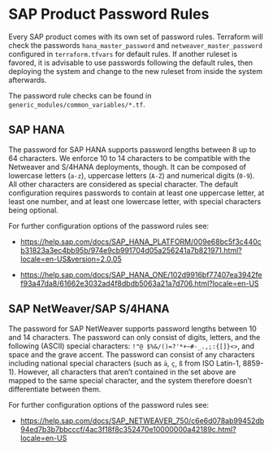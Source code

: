 # SAP Product Password Rules

  Every SAP product comes with its own set of password rules. Terraform will check the passwords `hana_master_password`
  and `netweaver_master_password` configured in `terraform.tfvars` for default rules. If another ruleset is favored,
  it is advisable to use passwords following the default rules, then deploying the system and change to the new ruleset
  from  inside the system afterwards.

  The password rule checks can be found in `generic_modules/common_variables/*.tf`.


## SAP HANA

  The password for SAP HANA supports password lengths between 8 up to 64 characters.
  We enforce 10 to 14 characters to be compatible with the Netweaver and S/4HANA deployments, though.
  It can be composed of lowercase letters (`a-z`), uppercase letters (`A-Z`) and numerical
  digits (`0-9`). All other characters are considered as special character.
  The default configuration requires passwords to contain at least one uppercase letter,
  at least one number, and at least one lowercase letter, with special characters being optional.

  For further configuration options of the password rules see:

  - https://help.sap.com/docs/SAP_HANA_PLATFORM/009e68bc5f3c440cb31823a3ec4bb95b/974e9cb991704d05a256241a7b821971.html?locale=en-US&version=2.0.05

  - https://help.sap.com/docs/SAP_HANA_ONE/102d9916bf77407ea3942fef93a47da8/61662e3032ad4f8dbdb5063a21a7d706.html?locale=en-US


## SAP NetWeaver/SAP S/4HANA

  The password for SAP NetWeaver supports password lengths between 10 and 14 characters.
  The password can only consist of digits, letters, and the following (ASCII) special characters: `!"@ $%&/()=?'*+~#-_.,;:{[]}<>`, and space and the grave accent.
  The password can consist of any characters including national special characters (such as `ä`, `ç`, `ß` from ISO Latin-1, 8859-1).
  However, all characters that aren’t contained in the set above are mapped to the same special character, and the system therefore doesn’t differentiate between them.

  For further configuration options of the password rules see:

  - https://help.sap.com/docs/SAP_NETWEAVER_750/c6e6d078ab99452db94ed7b3b7bbcccf/4ac3f18f8c352470e10000000a42189c.html?locale=en-US
